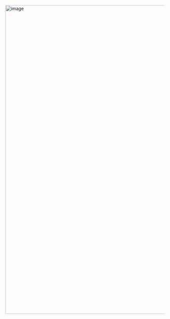 <img width="1884" height="974" alt="image" src="https://github.com/user-attachments/assets/361d314b-9a26-4614-9b31-167a65586899" />
